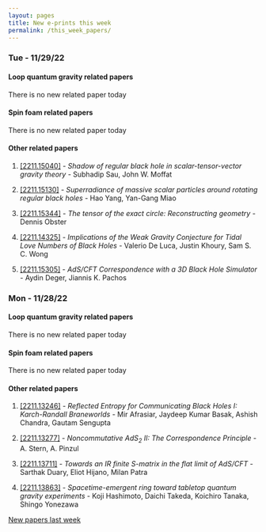```yaml
---
layout: pages
title: New e-prints this week
permalink: /this_week_papers/
---
```




### Tue - 11/29/22

#### Loop quantum gravity related papers

There is no new related paper today 

#### Spin foam related papers

There is no new related paper today 



#### Other related papers

1. [[2211.15040]](https://arxiv.org/abs/2211.15040) - *Shadow of regular black hole in scalar-tensor-vector gravity theory* - Subhadip Sau, John W. Moffat

1. [[2211.15130]](https://arxiv.org/abs/2211.15130) - *Superradiance of massive scalar particles around rotating regular black  holes* - Hao Yang, Yan-Gang Miao

1. [[2211.15344]](https://arxiv.org/abs/2211.15344) - *The tensor of the exact circle: Reconstructing geometry* - Dennis Obster

1. [[2211.14325]](https://arxiv.org/abs/2211.14325) - *Implications of the Weak Gravity Conjecture for Tidal Love Numbers of  Black Holes* - Valerio De Luca, Justin Khoury, Sam S. C. Wong

1. [[2211.15305]](https://arxiv.org/abs/2211.15305) - *AdS/CFT Correspondence with a 3D Black Hole Simulator* - Aydin Deger, Jiannis K. Pachos



### Mon - 11/28/22

#### Loop quantum gravity related papers

There is no new related paper today 

#### Spin foam related papers

There is no new related paper today 



#### Other related papers

1. [[2211.13246]](https://arxiv.org/abs/2211.13246) - *Reflected Entropy for Communicating Black Holes I: Karch-Randall  Braneworlds* - Mir Afrasiar, Jaydeep Kumar Basak, Ashish Chandra, Gautam Sengupta

1. [[2211.13277]](https://arxiv.org/abs/2211.13277) - *Noncommutative $AdS_2$ II: The Correspondence Principle* - A. Stern, A. Pinzul

1. [[2211.13711]](https://arxiv.org/abs/2211.13711) - *Towards an IR finite S-matrix in the flat limit of AdS/CFT* - Sarthak Duary, Eliot Hijano, Milan Patra

1. [[2211.13863]](https://arxiv.org/abs/2211.13863) - *Spacetime-emergent ring toward tabletop quantum gravity experiments* - Koji Hashimoto, Daichi Takeda, Koichiro Tanaka, Shingo Yonezawa






[New papers last week]({{site.url}}/archived/weekly/pre-prints/2022/11/28/archived_weekly_papers.html)